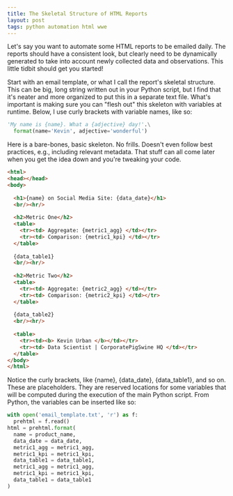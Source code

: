 ```yaml
---
title: The Skeletal Structure of HTML Reports
layout: post
tags: python automation html wwe
---
```


Let's say you want to automate some HTML reports to be emailed daily. The reports should
have a consistent look, but clearly need to be dynamically generated to take into account
newly collected data and observations. This little tidbit should get you started!

Start with an email template, or what I call the report's skeletal structure. This can
be big, long string written out in your Python script, but I find that it's neater and
more organized to put this in a separate text file. What's important is making sure
you can "flesh out" this skeleton with variables at runtime.  Below, I use curly brackets
with variable names, like so:

```python
'My name is {name}. What a {adjective} day!'.\
  format(name='Kevin', adjective='wonderful')
```

Here is a bare-bones, basic skeleton. No frills.  Doesn't even follow best practices,
e.g., including relevant metadata.  That stuff can all come later when you get the idea
down and you're tweaking your code.

```html
<html>
<head></head>
<body>
  
  <h1>{name} on Social Media Site: {data_date}</h1>
  <br/><hr/>
  
  <h2>Metric One</h2>
  <table>
    <tr><td> Aggregate: {metric1_agg} </td></tr>
    <tr><td> Comparison: {metric1_kpi} </td></tr>
  </table>
  
  {data_table1}
  <br/><hr/>
  
  <h2>Metric Two</h2>
  <table>
    <tr><td> Aggregate: {metric2_agg} </td></tr>
    <tr><td> Comparison: {metric2_kpi} </td></tr>
  </table>
  
  {data_table2}  
  <br/><hr/>
  
  <table>
    <tr><td><b> Kevin Urban </b></td></tr>
    <tr><td> Data Scientist | CorporatePigSwine HQ </td></tr>
  </table>
</body>
</html>
```

Notice the curly brackets, like {name}, {data_date}, {data_table1}, 
and so on. These are placeholders.  They are reserved locations for some variables that will 
be computed during the execution of the main Python script. From Python, the variables can be inserted 
like so:

```python
with open('email_template.txt', 'r') as f:
  prehtml = f.read()
html = prehtml.format(
  name = product_name,
  data_date = data_date,
  metric1_agg = metric1_agg,
  metric1_kpi = metric1_kpi,
  data_table1 = data_table1,
  metric1_agg = metric1_agg,
  metric1_kpi = metric1_kpi,
  data_table1 = data_table1
)
```

